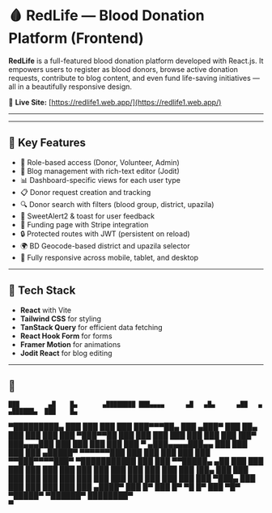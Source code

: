 # 🩸 RedLife — Blood Donation Platform (Frontend)

**RedLife** is a full-featured blood donation platform developed with React.js. It empowers users to register as blood donors, browse active donation requests, contribute to blog content, and even fund life-saving initiatives — all in a beautifully responsive design.

🔴 **Live Site:** [https://redlife1.web.app/](https://redlife1.web.app/)

---



---

## 🚀 Key Features

- 👥 Role-based access (Donor, Volunteer, Admin)
- 📝 Blog management with rich-text editor (Jodit)
- 📊 Dashboard-specific views for each user type
- 📋 Donor request creation and tracking
- 🔍 Donor search with filters (blood group, district, upazila)
- 💬 SweetAlert2 & toast for user feedback
- 🧾 Funding page with Stripe integration
- 🔒 Protected routes with JWT (persistent on reload)
- 🌍 BD Geocode-based district and upazila selector
- 📱 Fully responsive across mobile, tablet, and desktop

---

## 🧰 Tech Stack

- **React** with Vite
- **Tailwind CSS** for styling
- **TanStack Query** for efficient data fetching
- **React Hook Form** for forms
- **Framer Motion** for animations
- **Jodit React** for blog editing

---

## 📁

    ███        ▄█    █▄       ▄████████ ███▄▄▄▄      ▄█   ▄█▄      ▄██   ▄    ▄██████▄  ███    █▄  
▀█████████▄   ███    ███     ███    ███ ███▀▀▀██▄   ███ ▄███▀      ███   ██▄ ███    ███ ███    ███ 
   ▀███▀▀██   ███    ███     ███    ███ ███   ███   ███▐██▀        ███▄▄▄███ ███    ███ ███    ███ 
    ███   ▀  ▄███▄▄▄▄███▄▄   ███    ███ ███   ███  ▄█████▀         ▀▀▀▀▀▀███ ███    ███ ███    ███ 
    ███     ▀▀███▀▀▀▀███▀  ▀███████████ ███   ███ ▀▀█████▄         ▄██   ███ ███    ███ ███    ███ 
    ███       ███    ███     ███    ███ ███   ███   ███▐██▄        ███   ███ ███    ███ ███    ███ 
    ███       ███    ███     ███    ███ ███   ███   ███ ▀███▄      ███   ███ ███    ███ ███    ███ 
   ▄████▀     ███    █▀      ███    █▀   ▀█   █▀    ███   ▀█▀       ▀█████▀   ▀██████▀  ████████▀  
                                                    ▀                                              
